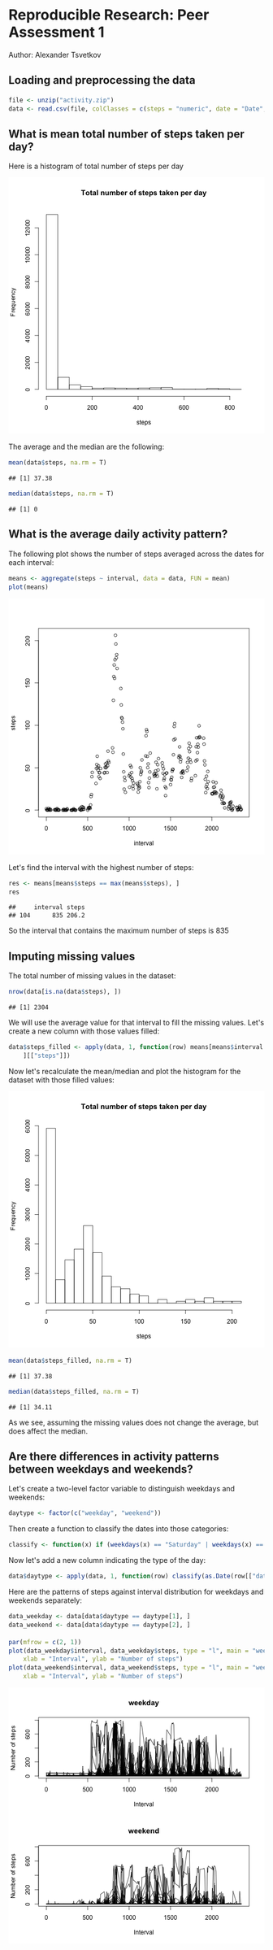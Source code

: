 # Reproducible Research: Peer Assessment 1
Author: Alexander Tsvetkov

## Loading and preprocessing the data

```r
file <- unzip("activity.zip")
data <- read.csv(file, colClasses = c(steps = "numeric", date = "Date", interval = "integer"))
```



## What is mean total number of steps taken per day?

Here is a histogram of total number of steps per day

![plot of chunk unnamed-chunk-2](figure/unnamed-chunk-2.png) 


The average and the median are the following:

```r
mean(data$steps, na.rm = T)
```

```
## [1] 37.38
```

```r
median(data$steps, na.rm = T)
```

```
## [1] 0
```


## What is the average daily activity pattern?

The following plot shows the number of steps averaged across the dates for each interval:

```r
means <- aggregate(steps ~ interval, data = data, FUN = mean)
plot(means)
```

![plot of chunk unnamed-chunk-4](figure/unnamed-chunk-4.png) 


Let's find the interval with the highest number of steps:

```r
res <- means[means$steps == max(means$steps), ]
res
```

```
##     interval steps
## 104      835 206.2
```


So the interval that contains the maximum number of steps is 835

## Imputing missing values

The total number of missing values in the dataset:

```r
nrow(data[is.na(data$steps), ])
```

```
## [1] 2304
```


We will use the average value for that interval to fill the missing values. Let's create a new column with those values filled:

```r
data$steps_filled <- apply(data, 1, function(row) means[means$interval == as.integer(row["interval"]), 
    ][["steps"]])
```


Now let's recalculate the mean/median and plot the histogram for the dataset with those filled values:

![plot of chunk unnamed-chunk-8](figure/unnamed-chunk-8.png) 



```r
mean(data$steps_filled, na.rm = T)
```

```
## [1] 37.38
```

```r
median(data$steps_filled, na.rm = T)
```

```
## [1] 34.11
```


As we see, assuming the missing values does not change the average, but does affect the median.

## Are there differences in activity patterns between weekdays and weekends?

Let's create a two-level factor variable to distinguish weekdays and weekends:

```r
daytype <- factor(c("weekday", "weekend"))
```


Then create a function to classify the dates into those categories:

```r
classify <- function(x) if (weekdays(x) == "Saturday" | weekdays(x) == "Sunday") daytype[2] else daytype[1]
```


Now let's add a new column indicating the type of the day:

```r
data$daytype <- apply(data, 1, function(row) classify(as.Date(row[["date"]])))
```


Here are the patterns of steps against interval distribution for weekdays and weekends separately:


```r
data_weekday <- data[data$daytype == daytype[1], ]
data_weekend <- data[data$daytype == daytype[2], ]

par(mfrow = c(2, 1))
plot(data_weekday$interval, data_weekday$steps, type = "l", main = "weekday", 
    xlab = "Interval", ylab = "Number of steps")
plot(data_weekend$interval, data_weekend$steps, type = "l", main = "weekend", 
    xlab = "Interval", ylab = "Number of steps")
```

![plot of chunk unnamed-chunk-13](figure/unnamed-chunk-13.png) 

